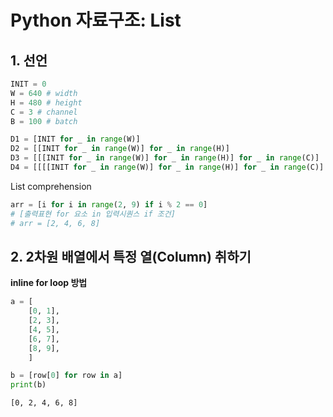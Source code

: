 # Python 자료구조: List
## 1. 선언
```python
INIT = 0
W = 640 # width
H = 480 # height
C = 3 # channel
B = 100 # batch

D1 = [INIT for _ in range(W)]
D2 = [[INIT for _ in range(W)] for _ in range(H)]
D3 = [[[INIT for _ in range(W)] for _ in range(H)] for _ in range(C)]
D4 = [[[[INIT for _ in range(W)] for _ in range(H)] for _ in range(C)] for _ in range(B)]
```
List comprehension
```python
arr = [i for i in range(2, 9) if i % 2 == 0]
# [출력표현 for 요소 in 입력시퀀스 if 조건]
# arr = [2, 4, 6, 8]
```

## 2. 2차원 배열에서 특정 열(Column) 취하기
**inline for loop 방법**
```python
a = [
    [0, 1],
    [2, 3],
    [4, 5],
    [6, 7],
    [8, 9],
    ]

b = [row[0] for row in a]
print(b)
```
```
[0, 2, 4, 6, 8]
```